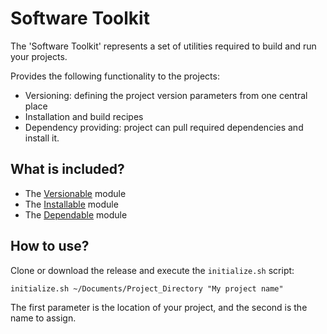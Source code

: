 # Software Toolkit

The 'Software Toolkit' represents a set of utilities required to build and run your projects.

Provides the following functionality to the projects:

- Versioning: defining the project version parameters from one central place
- Installation and build recipes
- Dependency providing: project can pull required dependencies and install it.

## What is included?

- The [Versionable](https://github.com/red-elf/Versionable) module
- The [Installable](https://github.com/red-elf/Installable) module
- The [Dependable](https://github.com/red-elf/Dependable) module

## How to use?

Clone or download the release and execute the `initialize.sh` script:

```shell
initialize.sh ~/Documents/Project_Directory "My project name"
```

The first parameter is the location of your project, and the second is the name to assign.
